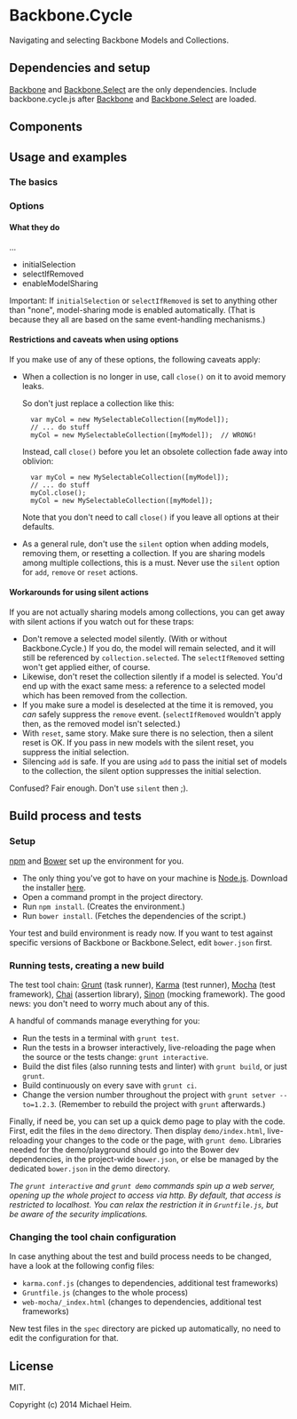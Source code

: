 # Backbone.Cycle

Navigating and selecting Backbone Models and Collections.

## Dependencies and setup

[Backbone][] and [Backbone.Select][] are the only dependencies. Include backbone.cycle.js after [Backbone][] and [Backbone.Select][] are loaded.

## Components

## Usage and examples

### The basics

### Options

#### What they do

...

- initialSelection
- selectIfRemoved
- enableModelSharing

Important: If `initialSelection` or `selectIfRemoved` is set to anything other than "none", model-sharing mode is enabled automatically. (That is because they all are based on the same event-handling mechanisms.)

#### Restrictions and caveats when using options

If you make use of any of these options, the following caveats apply:

- When a collection is no longer in use, call `close()` on it to avoid memory leaks.

  So don't just replace a collection like this:

        var myCol = new MySelectableCollection([myModel]);
        // ... do stuff
        myCol = new MySelectableCollection([myModel]);  // WRONG!

  Instead, call `close()` before you let an obsolete collection fade away into oblivion:

        var myCol = new MySelectableCollection([myModel]);
        // ... do stuff
        myCol.close();
        myCol = new MySelectableCollection([myModel]);

  Note that you don't need to call `close()` if you leave all options at their defaults.

- As a general rule, don't use the `silent` option when adding models, removing them, or resetting a collection. If you are sharing models among multiple collections, this is a must. Never use the `silent` option for `add`, `remove` or `reset` actions.

#### Workarounds for using silent actions

If you are not actually sharing models among collections, you can get away with silent actions if you watch out for these traps:

* Don't remove a selected model silently. (With or without Backbone.Cycle.) If you do, the model will remain selected, and it will still be referenced by `collection.selected`. The `selectIfRemoved` setting won't get applied either, of course.
* Likewise, don't reset the collection silently if a model is selected. You'd end up with the exact same mess: a reference to a selected model which has been removed from the collection.
* If you make sure a model is deselected at the time it is removed, you _can_ safely suppress the `remove` event. (`selectIfRemoved` wouldn't apply then, as the removed model isn't selected.)
* With `reset`, same story. Make sure there is no selection, then a silent reset is OK. If you pass in new models with the silent reset, you suppress the initial selection.
* Silencing `add` is safe. If you are using `add` to pass the initial set of models to the collection, the silent option suppresses the initial selection.

Confused? Fair enough. Don't use `silent` then ;).

## Build process and tests

### Setup

[npm][] and [Bower][] set up the environment for you. 

- The only thing you've got to have on your machine is [Node.js]. Download the installer [here][Node.js].
- Open a command prompt in the project directory.
- Run `npm install`. (Creates the environment.)
- Run `bower install`. (Fetches the dependencies of the script.)

Your test and build environment is ready now. If you want to test against specific versions of Backbone or Backbone.Select, edit `bower.json` first.

### Running tests, creating a new build

The test tool chain: [Grunt][] (task runner), [Karma][] (test runner), [Mocha][] (test framework), [Chai][] (assertion library), [Sinon][] (mocking framework). The good news: you don't need to worry much about any of this.

A handful of commands manage everything for you:

- Run the tests in a terminal with `grunt test`.
- Run the tests in a browser interactively, live-reloading the page when the source or the tests change: `grunt interactive`.
- Build the dist files (also running tests and linter) with `grunt build`, or just `grunt`.
- Build continuously on every save with `grunt ci`.
- Change the version number throughout the project with `grunt setver --to=1.2.3`. (Remember to rebuild the project with `grunt` afterwards.)

Finally, if need be, you can set up a quick demo page to play with the code. First, edit the files in the `demo` directory. Then display `demo/index.html`, live-reloading your changes to the code or the page, with `grunt demo`. Libraries needed for the demo/playground should go into the Bower dev dependencies, in the project-wide `bower.json`, or else be managed by the dedicated `bower.json` in the demo directory.

_The `grunt interactive` and `grunt demo` commands spin up a web server, opening up the whole project to access via http. By default, that access is restricted to localhost. You can relax the restriction it in `Gruntfile.js`, but be aware of the security implications._

### Changing the tool chain configuration

In case anything about the test and build process needs to be changed, have a look at the following config files:

- `karma.conf.js` (changes to dependencies, additional test frameworks)
- `Gruntfile.js`  (changes to the whole process)
- `web-mocha/_index.html` (changes to dependencies, additional test frameworks)

New test files in the `spec` directory are picked up automatically, no need to edit the configuration for that.

## License

MIT.

Copyright (c) 2014 Michael Heim.

[Backbone]: http://backbonejs.org/ "Backbone.js"
[Backbone.Select]: https://github.com/hashchange/backbone.select#readme "Backbone.Select"
[Node.js]: http://nodejs.org/ "Node.js"
[Bower]: http://bower.io/ "Bower: a package manager for the web"
[npm]: https://npmjs.org/ "npm: Node Packaged Modules"
[Grunt]: http://gruntjs.com/ "Grunt: The JavaScript Task Runner"
[Karma]: http://karma-runner.github.io/ "Karma - Spectacular Test Runner for Javascript"
[Mocha]: http://visionmedia.github.io/mocha/ "Mocha - the fun, simple, flexible JavaScript test framework"
[Chai]: http://chaijs.com/ "Chai: a BDD / TDD assertion library"
[Sinon]: http://sinonjs.org/ "Sinon.JS - Versatile standalone test spies, stubs and mocks for JavaScript"
[JSHint]: http://www.jshint.com/ "JSHint, a JavaScript Code Quality Tool"